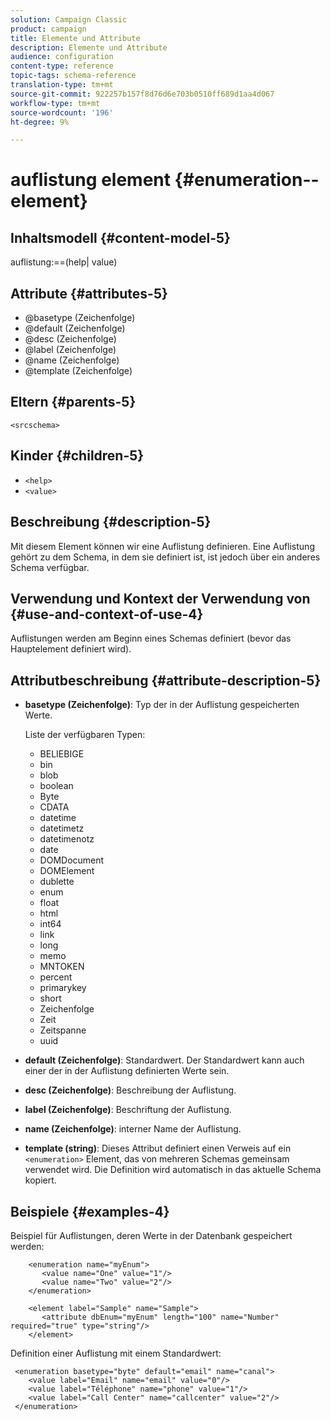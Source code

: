 ```yaml
---
solution: Campaign Classic
product: campaign
title: Elemente und Attribute
description: Elemente und Attribute
audience: configuration
content-type: reference
topic-tags: schema-reference
translation-type: tm+mt
source-git-commit: 922257b157f8d76d6e703b0510ff689d1aa4d067
workflow-type: tm+mt
source-wordcount: '196'
ht-degree: 9%

---
```



# auflistung element {#enumeration--element}

## Inhaltsmodell {#content-model-5}

auflistung:==(help| value)

## Attribute {#attributes-5}

* @basetype (Zeichenfolge)
* @default (Zeichenfolge)
* @desc (Zeichenfolge)
* @label (Zeichenfolge)
* @name (Zeichenfolge)
* @template (Zeichenfolge)

## Eltern {#parents-5}

`<srcschema>`

## Kinder {#children-5}

* `<help>`
* `<value>`

## Beschreibung {#description-5}

Mit diesem Element können wir eine Auflistung definieren. Eine Auflistung gehört zu dem Schema, in dem sie definiert ist, ist jedoch über ein anderes Schema verfügbar.

## Verwendung und Kontext der Verwendung von {#use-and-context-of-use-4}

Auflistungen werden am Beginn eines Schemas definiert (bevor das Hauptelement definiert wird).

## Attributbeschreibung {#attribute-description-5}

* **basetype (Zeichenfolge)**: Typ der in der Auflistung gespeicherten Werte.

   Liste der verfügbaren Typen:

   * BELIEBIGE
   * bin
   * blob
   * boolean
   * Byte
   * CDATA
   * datetime
   * datetimetz
   * datetimenotz
   * date
   * DOMDocument
   * DOMElement
   * dublette
   * enum
   * float
   * html
   * int64
   * link
   * long
   * memo
   * MNTOKEN
   * percent
   * primarykey
   * short
   * Zeichenfolge
   * Zeit
   * Zeitspanne
   * uuid

* **default (Zeichenfolge)**: Standardwert. Der Standardwert kann auch einer der in der Auflistung definierten Werte sein.
* **desc (Zeichenfolge)**: Beschreibung der Auflistung.
* **label (Zeichenfolge)**: Beschriftung der Auflistung.
* **name (Zeichenfolge)**: interner Name der Auflistung.
* **template (string)**: Dieses Attribut definiert einen Verweis auf ein  `<enumeration>` Element, das von mehreren Schemas gemeinsam verwendet wird. Die Definition wird automatisch in das aktuelle Schema kopiert.

## Beispiele {#examples-4}

Beispiel für Auflistungen, deren Werte in der Datenbank gespeichert werden:

```
    <enumeration name="myEnum">
       <value name="One" value="1"/>
       <value name="Two" value="2"/>
    </enumeration>

    <element label="Sample" name="Sample">
       <attribute dbEnum="myEnum" length="100" name="Number" required="true" type="string"/>
    </element>
```

Definition einer Auflistung mit einem Standardwert:

```
 <enumeration basetype="byte" default="email" name="canal">
    <value label="Email" name="email" value="0"/> 
    <value label="Téléphone" name="phone" value="1"/>
    <value label="Call Center" name="callcenter" value="2"/>
 </enumeration>
```
